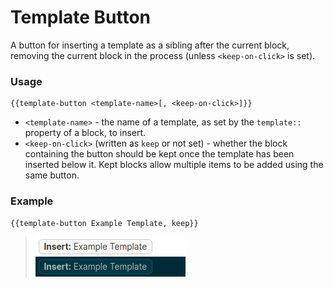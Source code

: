 # Template Button

A button for inserting a template as a sibling after the current block, removing the current block in the process (unless `<keep-on-click>` is set).

### Usage
```
{{template-button <template-name>[, <keep-on-click>]}}
```
- `<template-name>` - the name of a template, as set by the `template::` property of a block, to insert.
- `<keep-on-click>` (written as `keep` or not set) - whether the block containing the button should be kept once the template has been inserted below it. Kept blocks allow multiple items to be added using the same button.
### Example
```
{{template-button Example Template, keep}}
```
> ![](./preview.png)
